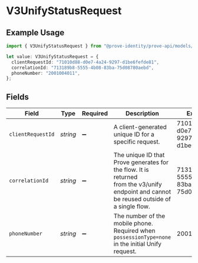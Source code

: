 # V3UnifyStatusRequest

## Example Usage

```typescript
import { V3UnifyStatusRequest } from "@prove-identity/prove-api/models/components";

let value: V3UnifyStatusRequest = {
  clientRequestId: "71010d88-d0e7-4a24-9297-d1be6fefde81",
  correlationId: "713189b8-5555-4b08-83ba-75d08780aebd",
  phoneNumber: "2001004011",
};
```

## Fields

| Field                                                                                                                                     | Type                                                                                                                                      | Required                                                                                                                                  | Description                                                                                                                               | Example                                                                                                                                   |
| ----------------------------------------------------------------------------------------------------------------------------------------- | ----------------------------------------------------------------------------------------------------------------------------------------- | ----------------------------------------------------------------------------------------------------------------------------------------- | ----------------------------------------------------------------------------------------------------------------------------------------- | ----------------------------------------------------------------------------------------------------------------------------------------- |
| `clientRequestId`                                                                                                                         | *string*                                                                                                                                  | :heavy_minus_sign:                                                                                                                        | A client-generated unique ID for a specific request.                                                                                      | 71010d88-d0e7-4a24-9297-d1be6fefde81                                                                                                      |
| `correlationId`                                                                                                                           | *string*                                                                                                                                  | :heavy_minus_sign:                                                                                                                        | The unique ID that Prove generates for the flow. It is returned<br/>from the v3/unify endpoint and cannot be reused outside of a single flow. | 713189b8-5555-4b08-83ba-75d08780aebd                                                                                                      |
| `phoneNumber`                                                                                                                             | *string*                                                                                                                                  | :heavy_minus_sign:                                                                                                                        | The number of the mobile phone. Required when `possessionType=none` in the initial Unify request.                                         | 2001004011                                                                                                                                |